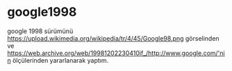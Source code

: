 # google1998
google 1998 sürümünü https://upload.wikimedia.org/wikipedia/tr/4/45/Google98.png görselinden ve https://web.archive.org/web/19981202230410if_/http://www.google.com/'nin ölçülerinden yararlanarak yaptım.
